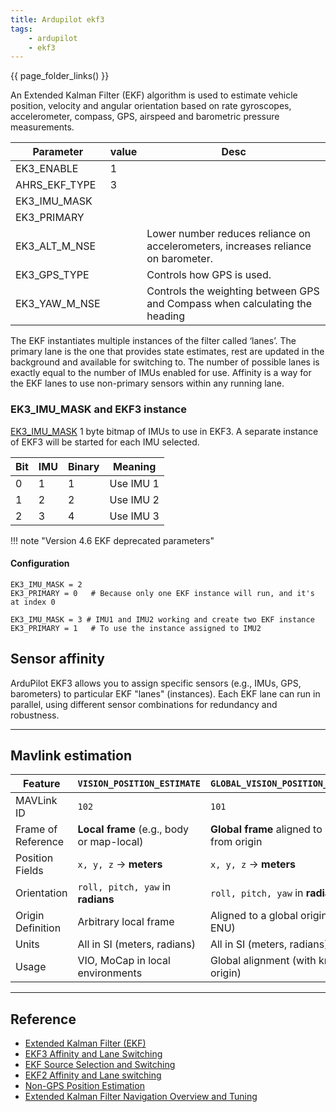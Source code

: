 ```yaml
---
title: Ardupilot ekf3
tags:
    - ardupilot
    - ekf3
---
```

{{ page_folder_links() }}

An Extended Kalman Filter (EKF) algorithm is used to estimate vehicle position, velocity and angular orientation based on rate gyroscopes, accelerometer, compass, GPS, airspeed and barometric pressure measurements.


| Parameter  | value  | Desc  |
|---|---|---|
| EK3_ENABLE  | 1  |   |
| AHRS_EKF_TYPE  | 3  |   |
| EK3_IMU_MASK  |   |   |
| EK3_PRIMARY  |   |   |
| EK3_ALT_M_NSE  |   | Lower number reduces reliance on accelerometers, increases reliance on barometer.  |
| EK3_GPS_TYPE  |   | Controls how GPS is used.  |
| EK3_YAW_M_NSE  |   | Controls the weighting between GPS and Compass when calculating the heading  |


The EKF instantiates multiple instances of the filter called ‘lanes’. The primary lane is the one that provides state estimates, rest are updated in the background and available for switching to. The number of possible lanes is exactly equal to the number of IMUs enabled for use. Affinity is a way for the EKF lanes to use non-primary sensors within any running lane.

### EK3_IMU_MASK and EKF3 instance

[EK3_IMU_MASK](https://ardupilot.org/copter/docs/parameters.html#ek3-imu-mask-bitmask-of-active-imus) 1 byte bitmap of IMUs to use in EKF3. A separate instance of EKF3 will be started for each IMU selected.


| Bit | IMU | Binary | Meaning   |
| --- | --- | ------ | --------- |
| 0   | 1   | 1      | Use IMU 1 |
| 1   | 2   | 2      | Use IMU 2 |
| 2   | 3   | 4      | Use IMU 3 |


!!! note "Version 4.6 EKF deprecated parameters"
     

#### Configuration

```
EK3_IMU_MASK = 2
EK3_PRIMARY = 0   # Because only one EKF instance will run, and it's at index 0
```

```
EK3_IMU_MASK = 3 # IMU1 and IMU2 working and create two EKF instance
EK3_PRIMARY = 1   # To use the instance assigned to IMU2
```

## Sensor affinity
ArduPilot EKF3 allows you to assign specific sensors (e.g., IMUs, GPS, barometers) to particular EKF "lanes" (instances). Each EKF lane can run in parallel, using different sensor combinations for redundancy and robustness.

---

## Mavlink estimation

| Feature            | `VISION_POSITION_ESTIMATE`                | `GLOBAL_VISION_POSITION_ESTIMATE`           |
| ------------------ | ----------------------------------------- | ------------------------------------------- |
| MAVLink ID         | `102`                                     | `101`                                       |
| Frame of Reference | **Local frame** (e.g., body or map-local) | **Global frame** aligned to NED from origin |
| Position Fields    | `x, y, z` → **meters**                    | `x, y, z` → **meters**                      |
| Orientation        | `roll, pitch, yaw` in **radians**         | `roll, pitch, yaw` in **radians**           |
| Origin Definition  | Arbitrary local frame                     | Aligned to a global origin (NED or ENU)     |
| Units              | All in SI (meters, radians)               | All in SI (meters, radians)                 |
| Usage              | VIO, MoCap in local environments          | Global alignment (with known origin)        |


---

## Reference
- [Extended Kalman Filter (EKF)](https://ardupilot.org/copter/docs/common-apm-navigation-extended-kalman-filter-overview.html)
- [EKF3 Affinity and Lane Switching](https://ardupilot.org/copter/docs/common-ek3-affinity-lane-switching.html)
- [EKF Source Selection and Switching](https://ardupilot.org/copter/docs/common-ekf-sources.html)
- [EKF2 Affinity and Lane switching](https://discuss.ardupilot.org/t/gsoc-20-ekf3-affinity-and-lane-switching-merged/61320)
- [Non-GPS Position Estimation](https://ardupilot.org/dev/docs/mavlink-nongps-position-estimation.html)
- [Extended Kalman Filter Navigation Overview and Tuning](https://ardupilot.org/dev/docs/extended-kalman-filter.html#extended-kalman-filter)